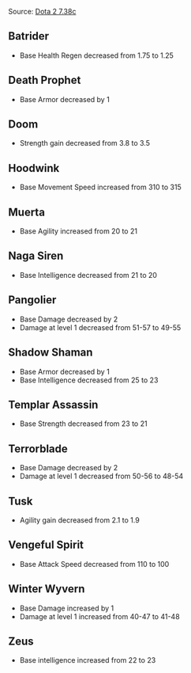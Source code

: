Source: [Dota 2 7.38c](https://www.dota2.com/patches/7.39c)

## Batrider

- Base Health Regen decreased from 1.75 to 1.25

## Death Prophet

- Base Armor decreased by 1

## Doom

- Strength gain decreased from 3.8 to 3.5

## Hoodwink

- Base Movement Speed increased from 310 to 315

## Muerta

- Base Agility increased from 20 to 21

## Naga Siren

- Base Intelligence decreased from 21 to 20

## Pangolier

- Base Damage decreased by 2
- Damage at level 1 decreased from 51-57 to 49-55

## Shadow Shaman

- Base Armor decreased by 1
- Base Intelligence decreased from 25 to 23

## Templar Assassin

- Base Strength decreased from 23 to 21

## Terrorblade

- Base Damage decreased by 2
- Damage at level 1 decreased from 50-56 to 48-54

## Tusk

- Agility gain decreased from 2.1 to 1.9

## Vengeful Spirit

- Base Attack Speed decreased from 110 to 100

## Winter Wyvern

- Base Damage increased by 1
- Damage at level 1 increased from 40-47 to 41-48

## Zeus

- Base intelligence increased from 22 to 23
